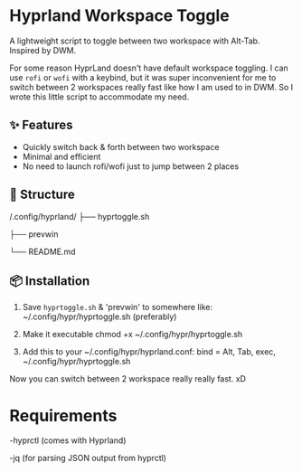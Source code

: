 # Hyprland Workspace Toggle

A lightweight script to toggle between two workspace with Alt-Tab.  
Inspired by DWM.

For some reason HyprLand doesn't have default workspace toggling. I can use `rofi` or `wofi` with a keybind, but it was super inconvenient for me to switch between 2 
workspaces really fast like how I am used to in DWM. So I wrote this little script to accommodate my need.

## ✨ Features

- Quickly switch back & forth between two workspace
- Minimal and efficient
- No need to launch rofi/wofi just to jump between 2 places

## 📁 Structure
/.config/hyprland/
├── hyprtoggle.sh

├── prevwin

└── README.md


## 📦 Installation

1. Save `hyprtoggle.sh` & 'prevwin' to somewhere like:
~/.config/hypr/hyprtoggle.sh (preferably)

2. Make it executable
chmod +x ~/.config/hypr/hyprtoggle.sh

3. Add this to your ~/.config/hypr/hyprland.conf:
bind = Alt, Tab, exec, ~/.config/hypr/hyprtoggle.sh

Now you can switch between 2 workspace really really fast. xD

# Requirements
-hyprctl (comes with Hyprland)

-jq (for parsing JSON output from hyprctl)
